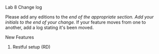 Lab 8 Change log

Please add any editions to the __end_ of the appropriate section. Add your initials to the end of your change._ If your feature moves from one to another, add a log stating it's been moved.

New Features

1. Restful setup (RD)